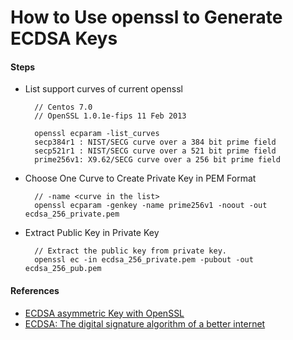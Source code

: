 
# How to Use openssl to Generate ECDSA Keys

#### Steps

* List support curves of current openssl

        // Centos 7.0
        // OpenSSL 1.0.1e-fips 11 Feb 2013

        openssl ecparam -list_curves
        secp384r1 : NIST/SECG curve over a 384 bit prime field
        secp521r1 : NIST/SECG curve over a 521 bit prime field
        prime256v1: X9.62/SECG curve over a 256 bit prime field

* Choose One Curve to Create Private Key in PEM Format

        // -name <curve in the list>
        openssl ecparam -genkey -name prime256v1 -noout -out ecdsa_256_private.pem

* Extract Public Key in Private Key

        // Extract the public key from private key.
        openssl ec -in ecdsa_256_private.pem -pubout -out ecdsa_256_pub.pem

#### References
* [ECDSA asymmetric Key with OpenSSL](http://sundaycoding.blogspot.com/2012/06/ecdsa-asymetric-key-with-openssl.html)
* [ECDSA: The digital signature algorithm of a better internet](https://blog.cloudflare.com/ecdsa-the-digital-signature-algorithm-of-a-better-internet/)